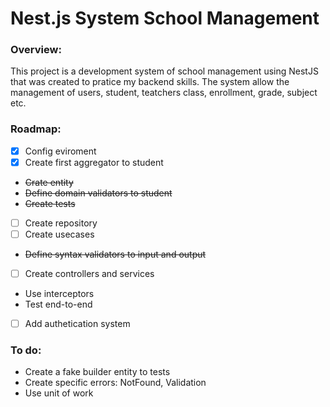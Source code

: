 # Nest.js System School Management

### Overview:
This project is a development system of school management using NestJS that was created to pratice my backend skills. The system allow the management of users, student, teatchers class, enrollment, grade, subject etc. 

### Roadmap:


 - [x] Config eviroment
 - [x] Create first aggregator to student
 - <s>Crate entity</s>
 - <s>Define domain validators to student</s>
 - <s>Create tests</s>
 - [ ] Create repository
 - [ ] Create usecases
 - <s>Define syntax validators to input and output</s>
 - [ ] Create controllers and services
 - Use interceptors
 - Test end-to-end
 - [ ] Add authetication system

### To do:
- Create a fake builder entity to tests
- Create specific errors: NotFound, Validation
- Use unit of work